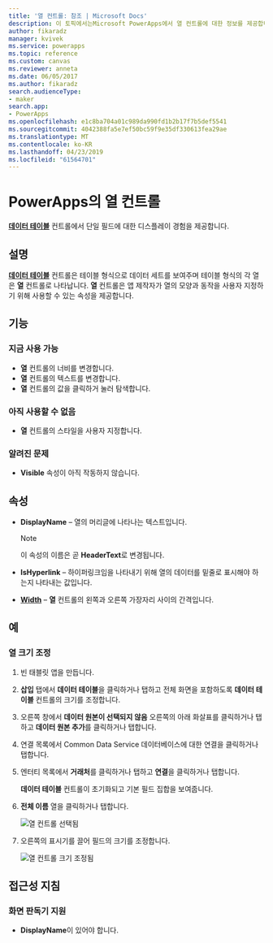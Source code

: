 ```yaml
---
title: '열 컨트롤: 참조 | Microsoft Docs'
description: 이 토픽에서는Microsoft PowerApps에서 열 컨트롤에 대한 정보를 제공합니다.
author: fikaradz
manager: kvivek
ms.service: powerapps
ms.topic: reference
ms.custom: canvas
ms.reviewer: anneta
ms.date: 06/05/2017
ms.author: fikaradz
search.audienceType:
- maker
search.app:
- PowerApps
ms.openlocfilehash: e1c8ba704a01c989da990fd1b2b17f7b5def5541
ms.sourcegitcommit: 4042388fa5e7ef50bc59f9e35df330613fea29ae
ms.translationtype: MT
ms.contentlocale: ko-KR
ms.lasthandoff: 04/23/2019
ms.locfileid: "61564701"
---
```

# <a name="column-control-in-powerapps"></a>PowerApps의 열 컨트롤
[**데이터 테이블**](control-data-table.md) 컨트롤에서 단일 필드에 대한 디스플레이 경험을 제공합니다.

## <a name="description"></a>설명
[**데이터 테이블**](control-data-table.md) 컨트롤은 테이블 형식으로 데이터 세트를 보여주며 테이블 형식의 각 열은 **열** 컨트롤로 나타납니다. **열** 컨트롤은 앱 제작자가 열의 모양과 동작을 사용자 지정하기 위해 사용할 수 있는 속성을 제공합니다.

## <a name="capabilities"></a>기능
### <a name="now-available"></a>지금 사용 가능
* **열** 컨트롤의 너비를 변경합니다.
* **열** 컨트롤의 텍스트를 변경합니다.
* **열** 컨트롤의 값을 클릭하거 눌러 탐색합니다.

### <a name="not-yet-available"></a>아직 사용할 수 없음
* **열** 컨트롤의 스타일을 사용자 지정합니다.

### <a name="known-issues"></a>알려진 문제
* **Visible** 속성이 아직 작동하지 않습니다.

## <a name="properties"></a>속성
* **DisplayName** – 열의 머리글에 나타나는 텍스트입니다.
  
  > [!NOTE]
  > 이 속성의 이름은 곧 **HeaderText**로 변경됩니다.
  > 
  > 
* **IsHyperlink** – 하이퍼링크임을 나타내기 위해 열의 데이터를 밑줄로 표시해야 하는지 나타내는 값입니다.
* [**Width**](properties-size-location.md) – **열** 컨트롤의 왼쪽과 오른쪽 가장자리 사이의 간격입니다.

## <a name="examples"></a>예
### <a name="resize-a-column"></a>열 크기 조정
1. 빈 태블릿 앱을 만듭니다.
2. **삽입** 탭에서 **데이터 테이블**을 클릭하거나 탭하고 전체 화면을 포함하도록 **데이터 테이블** 컨트롤의 크기를 조정합니다.
3. 오른쪽 창에서 **데이터 원본이 선택되지 않음** 오른쪽의 아래 화살표를 클릭하거나 탭하고 **데이터 원본 추가**를 클릭하거나 탭합니다.
4. 연결 목록에서 Common Data Service 데이터베이스에 대한 연결을 클릭하거나 탭합니다.
5. 엔터티 목록에서 **거래처**를 클릭하거나 탭하고 **연결**을 클릭하거나 탭합니다.
   
    **데이터 테이블** 컨트롤이 초기화되고 기본 필드 집합을 보여줍니다.
6. **전체 이름** 열을 클릭하거나 탭합니다.
   
    ![열 컨트롤 선택됨](./media/control-column/pre-resize-column.png)
7. 오른쪽의 표시기를 끌어 필드의 크기를 조정합니다.
   
    ![열 컨트롤 크기 조정됨](./media/control-column/post-resize-column.png)


## <a name="accessibility-guidelines"></a>접근성 지침
### <a name="screen-reader-support"></a>화면 판독기 지원
* **DisplayName**이 있어야 합니다.
